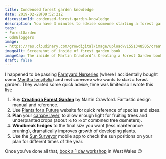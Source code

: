 ```yaml
---
title: Condensed forest garden knowledge
date: 2019-02-28T09:52:21Z
discussionId: condensed-forest-garden-knowledge
description: You have 3 minutes to advise someone starting a forest garden—what are the most important things?
tags: 
- ForestGarden
- GdnBloggers
image: 
- https://res.cloudinary.com/growdigital/image/upload/v1551348505/creating-forest-garden-inside.jpg
imageAlt: Screenshot of inside of forest garden book
imageCap: The inside of Martin Crawford’s Creating a Forest Garden book
draft: false
---
```


I happened to be passing [Farmyard Nurseries](https://farmyardnurseries.co.uk) (where I accidentally bought some [Mentha longifolia](https://pfaf.org/user/plant.aspx?latinname=Mentha+longifolia)) and met someone who wants to start a forest garden. They wanted some quick advice, time was limited so I wrote this list:

1. Buy **[Creating a Forest Garden](https://www.agroforestry.co.uk/product/creating-a-forest-garden-2/)** by Martin Crawford. Fantastic design manual and reference.
2. Use [Plants for a Future](https://pfaf.org/) website for quick reference of species and sizes.
3. **Plan** your [canopy layer](https://www.forestgarden.wales/blog/seven-layers-forest-garden/), to allow enough light for fruiting trees and underplanted crops (about ¼ to ½ of combined tree diameters).
4. **Windbreak hedges** to the final size you want (less maintenance pruning), dramatically improves growth of developing plants.
5. Use the [Sun Surveyor](https://www.sunsurveyor.com) mobile app to check the sun positions on your plan for different times of the year.  

Once you’ve done all that, [book a 1 day workshop](https://www.forestgarden.wales/workshop/) in West Wales 😉
